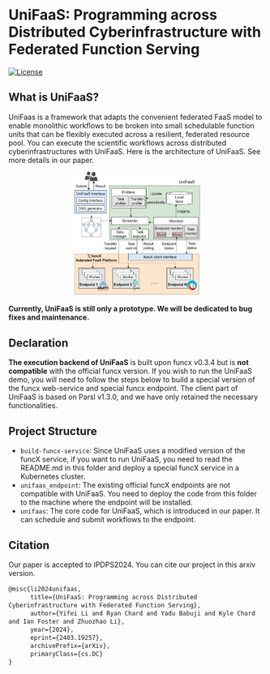 # UniFaaS: Programming across Distributed Cyberinfrastructure with Federated Function Serving

[![License](https://img.shields.io/badge/License-Apache%202.0-blue.svg)](https://github.com/SUSTech-HPCLab/UniFaaS/blob/main/LICENSE)

## What is UniFaaS?
UniFaas is a framework that adapts the convenient federated FaaS model to enable monolithic workflows to be broken into small schedulable function units that can be flexibly executed across a resilient, federated resource pool. 
You can execute the scientific workflows across distributed cyberinfrastructures with UniFaaS.
Here is the architecture of UniFaaS. See more details in our paper.

<p align="center">
  <img src="https://github.com/SUSTech-HPCLab/UniFaaS/blob/main/img/arch.png" width="50%"/>
</p>

**Currently, UniFaaS is still only a prototype. We will be dedicated to bug fixes and maintenance.**

## Declaration
**The execution backend of UniFaaS** is built upon funcx v0.3.4 but is **not compatible** with the official funcx version. If you wish to run the UniFaaS demo, you will need to follow the steps below to build a special version of the funcx web-service and special funcx endpoint. The client part of UniFaaS is based on Parsl v1.3.0, and we have only retained the necessary functionalities.

## Project Structure
- `build-funcx-service`: Since UniFaaS uses a modified version of the funcX service, if you want to run UniFaaS, you need to read the README.md in this folder and deploy a special funcX service in a Kubernetes cluster.
- `unifaas_endpoint`: The existing official funcX endpoints are not compatible with UniFaaS. You need to deploy the code from this folder to the machine where the endpoint will be installed.
- `unifaas`: The core code for UniFaaS, which is introduced in our paper. It can schedule and submit workflows to the endpoint.


## Citation
Our paper is accepted to IPDPS2024. You can cite our project in this arxiv version.

```
@misc{li2024unifaas,
      title={UniFaaS: Programming across Distributed Cyberinfrastructure with Federated Function Serving}, 
      author={Yifei Li and Ryan Chard and Yadu Babuji and Kyle Chard and Ian Foster and Zhuozhao Li},
      year={2024},
      eprint={2403.19257},
      archivePrefix={arXiv},
      primaryClass={cs.DC}
}
```